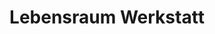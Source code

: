 ---
title: "Lebensraum Werkstatt"
url: /bad-saeckingen/lebensraum-werkstatt/
shop: Raumausstattung
---